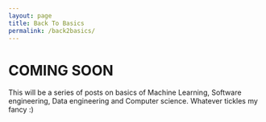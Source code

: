 ```yaml
---
layout: page
title: Back To Basics
permalink: /back2basics/
---
```


# COMING SOON

This will be a series of posts on basics of Machine Learning, Software engineering, Data engineering and Computer science. Whatever tickles my fancy :)

